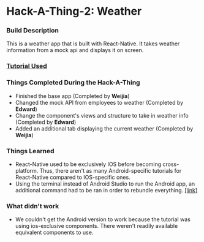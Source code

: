 # Hack-A-Thing-2: Weather

### Build Description
This is a weather app that is built with React-Native. It takes weather information from a mock api and displays it on screen.

### [Tutorial Used](https://medium.com/@MentorMate/best-practices-for-building-an-app-with-react-native-components-7dee3b2b010f)

### Things Completed During the Hack-A-Thing
* Finished the base app (Completed by __Weijia__)
* Changed the mock API from employees to weather (Completed by __Edward__)
* Change the component's views and structure to take in weather info (Completed by __Edward__)
* Added an additional tab displaying the current weather (Completed by __Weijia__)

### Things Learned
* React-Native used to be exclusively IOS before becoming cross-platform. Thus, there aren't as many Android-specific tutorials for React-Native compared to IOS-specific ones.
* Using the terminal instead of Android Studio to run the Android app, an additional command had to be ran in order to rebundle everything. [[link]](https://stackoverflow.com/questions/44446523/unable-to-load-script-from-assets-index-android-bundle-on-windows)

### What didn't work
* We couldn't get the Android version to work because the tutorial was using ios-exclusive components. There weren't readily available equivalent components to use.
